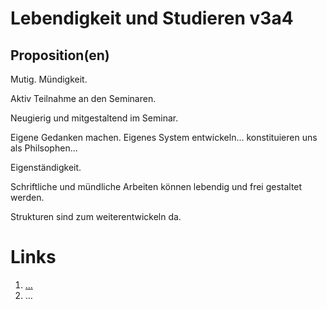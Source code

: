 <!---
   NAME - The NAME of this project is:
ethos

  FILE - The FILENAME of the current file is:
/v3a4.md

  CREATION - This project was CREATED on:
2017-01-28-16:15:00 UTC

  MODIFICATION - This project was last MODIFIED on:
2017-01-28-16:15:00 UTC

  VERSION - The current VERSION of this project is:
<git-commit-hash>-2017-01-28-16:15:00 UTC

  CREATOR(S) - This project was CREATED by:
Michael Czechowski, Martin Maga

  CONTACT - You can CONTACT the creator(s) or developer(s) of this project at:
E-Mail: mail@martinmaga.de

  COPYRIGHT - The COPYRIGHT holder of this project is:
COPYRIGHT (c) 2016 Martin Maga

  LICENSE - This project is LICENSED under the following license:
Martin Maga 2016 CC BY-SA 4.0 https://creativecommons.org

  SUBFILE – This is a SUBFILE! For more INFORMATION on this project go to:
/README.md
--->

# Lebendigkeit und Studieren v3a4

## Proposition(en)
Mutig. Mündigkeit.

Aktiv Teilnahme an den Seminaren.

Neugierig und mitgestaltend im Seminar.

Eigene Gedanken machen. Eigenes System entwickeln... konstituieren uns als Philsophen...

Eigenständigkeit.

Schriftliche und mündliche Arbeiten können lebendig und frei gestaltet werden.

Strukturen sind zum weiterentwickeln da.



# Links
  1. […](…)
  2. …

